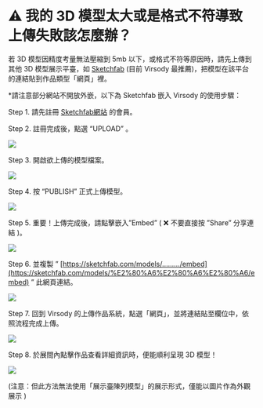 # ⚠️ 我的 3D 模型太大或是格式不符導致上傳失敗該怎麼辦？

若 3D 模型因精度考量無法壓縮到 5mb 以下，或格式不符等原因時，請先上傳到其他 3D 模型展示平臺，如 [Sketchfab](https://sketchfab.com/feed) (目前 Virsody 最推薦)，把模型在該平台的連結貼到作品類型「網頁」裡。

&#x20;\*請注意部分網站不開放外嵌，以下為 Sketchfab 嵌入 Virsody 的使用步驟：



Step 1. 請先註冊 [Sketchfab網站](https://sketchfab.com/feed) 的會員。

Step 2. 註冊完成後，點選 “UPLOAD” 。

![](../../../.gitbook/assets/截圖\_2022-05-20\_下午4.26.30.png)

Step 3. 開啟欲上傳的模型檔案。

![](../../../.gitbook/assets/截圖\_2022-05-20\_下午4.30.19.png)

Step 4. 按 “PUBLISH” 正式上傳模型。

![](../../../.gitbook/assets/截圖\_2022-05-20\_下午4.33.03.png)

Step 5. 重要！上傳完成後，請點擊嵌入”Embed” ( ❌ 不要直接按 ”Share” 分享連結 )。

![](../../../.gitbook/assets/截圖\_2022-05-20\_下午4.35.49.png)

Step 6. 並複製 ” [https://sketchfab.com/models/………/embed](https://sketchfab.com/models/%E2%80%A6%E2%80%A6%E2%80%A6/embed) ” 此網頁連結。

![](../../../.gitbook/assets/截圖\_2022-05-20\_下午4.50.49.png)

Step 7. 回到 Virsody 的上傳作品系統，點選「網頁」，並將連結貼至欄位中，依照流程完成上傳。

![](../../../.gitbook/assets/截圖\_2022-05-20\_下午6.32.38.png)

Step 8. 於展間內點擊作品查看詳細資訊時，便能順利呈現 3D 模型！

![](../../../.gitbook/assets/截圖\_2022-05-20\_下午4.59.54.png)

(注意：但此方法無法使用「展示臺陳列模型」的展示形式，僅能以圖片作為外觀展示 )









